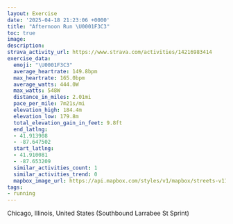 ```yaml
---
layout: Exercise
date: '2025-04-18 21:23:06 +0000'
title: "Afternoon Run \U0001F3C3"
toc: true
image:
description:
strava_activity_url: https://www.strava.com/activities/14216983414
exercise_data:
  emoji: "\U0001F3C3"
  average_heartrate: 149.8bpm
  max_heartrate: 165.0bpm
  average_watts: 444.0W
  max_watts: 548W
  distance_in_miles: 2.01mi
  pace_per_mile: 7m21s/mi
  elevation_high: 184.4m
  elevation_low: 179.8m
  total_elevation_gain_in_feet: 9.8ft
  end_latlng:
  - 41.913908
  - -87.647502
  start_latlng:
  - 41.910081
  - -87.653209
  similar_activities_count: 1
  similar_activities_trend: 0
  mapbox_image_url: https://api.mapbox.com/styles/v1/mapbox/streets-v11/static/path-5+787af2-1.0(s%7Dx~Fzv~uOk%40CsABwAJsAAc%40Cu%40B%7D%40HqAAg%40DkBAoCRu%40IYB%7BABo%40Fs%40%3Fi%40Fc%40%40EKAu%40Ki%40Ag%40CW%40iDC%7DAC%5BAe%40DoAG%7B%40DuBAgA%40yBEwBDcA%3Fs%40AWGCw%40DU%3F%5DMSBgD%3Fu%40B_%40F_%40%40m%40FmACIBk%40VmAHSAIMGUMuB%3FuBEqA%40q%40CuABwDL%5DHINIT%40nAEpBSb%40BhAChA%3FdAKjACf%40%40dACt%40BzB%3F%5E%40fAEfCA%60CEf%40EhAAPEp%40DxACV%3FXCDLA%60AJpDEn%40%40hB),pin-s-s+e5b22e(-87.6531,41.9121),pin-s-f+89ae00(-87.64564,41.91392000000001)/auto/800x800?access_token=pk.eyJ1Ijoiam9zaGJlY2ttYW4iLCJhIjoiY205eWR2aDd1MWZ6djJrbXc4a3M0bWZleiJ9.XiG9OWkNcZk2QzjJbxLB4A
tags:
- running
---
```




Chicago, Illinois, United States (Southbound Larrabee St Sprint)
